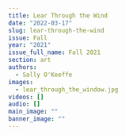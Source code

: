 ```yaml
---
title: Lear Through the Wind
date: "2022-03-17"
slug: lear-through-the-wind
issue: Fall
year: "2021"
issue_full_name: Fall 2021
section: art
authors:
  - Sally O'Keeffe
images:
  - lear_through_the_window.jpg
videos: []
audio: []
main_image: ""
banner_image: ""
---
```

 
